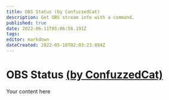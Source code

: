 ```yaml
---
title: OBS Status (by ConfuzzedCat)
description: Get OBS stream info with a command.
published: true
date: 2022-06-11T05:06:58.191Z
tags: 
editor: markdown
dateCreated: 2022-05-18T02:03:23.084Z
---
```


# OBS Status [(by ConfuzzedCat)](https://www.twitch.tv/confuzzedcat)
Your content here